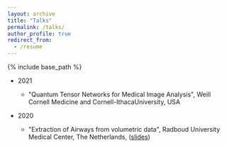 ```yaml
---
layout: archive
title: "Talks"
permalink: /talks/
author_profile: true
redirect_from:
  - /resume
---
```


{% include base_path %}

* 2021
	* "Quantum Tensor Networks for Medical Image Analysis", Weill Cornell Medicine and Cornell-IthacaUniversity, USA

* 2020
	* "Extraction of Airways from volumetric data", Radboud University Medical Center, The Netherlands, ([slides](files/radboud_mc_2020.pdf)) 
